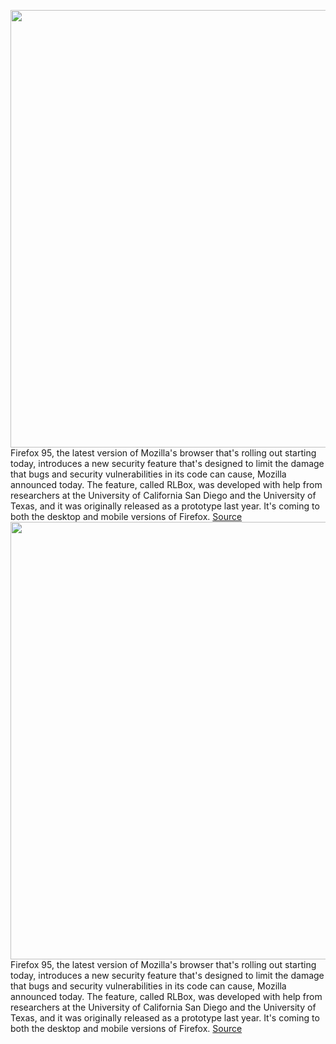 <img src='https://cdn.vox-cdn.com/thumbor/3QsHmLpJeKjPb3Dd8WaW5qEXx5A=/0x0:2040x1360/1200x800/filters:focal(857x517:1183x843)/cdn.vox-cdn.com/uploads/chorus_image/image/70235337/acastro_200207_3900_firefox_0001.0.0.jpg' width='700px' /><br/>
Firefox 95, the latest version of Mozilla's browser that's rolling out starting today, introduces a new security feature that's designed to limit the damage that bugs and security vulnerabilities in its code can cause, Mozilla announced today. The feature, called RLBox, was developed with help from researchers at the University of California San Diego and the University of Texas, and it was originally released as a prototype last year. It's coming to both the desktop and mobile versions of Firefox.
<a href='https://www.theverge.com/2021/12/6/22820045/firefox-rlbox-sandboxing-technology-security-subcomponents-modules'> Source <a/><img src='https://cdn.vox-cdn.com/thumbor/3QsHmLpJeKjPb3Dd8WaW5qEXx5A=/0x0:2040x1360/1200x800/filters:focal(857x517:1183x843)/cdn.vox-cdn.com/uploads/chorus_image/image/70235337/acastro_200207_3900_firefox_0001.0.0.jpg' width='700px' /><br/>
Firefox 95, the latest version of Mozilla's browser that's rolling out starting today, introduces a new security feature that's designed to limit the damage that bugs and security vulnerabilities in its code can cause, Mozilla announced today. The feature, called RLBox, was developed with help from researchers at the University of California San Diego and the University of Texas, and it was originally released as a prototype last year. It's coming to both the desktop and mobile versions of Firefox.
<a href='https://www.theverge.com/2021/12/6/22820045/firefox-rlbox-sandboxing-technology-security-subcomponents-modules'> Source <a/>